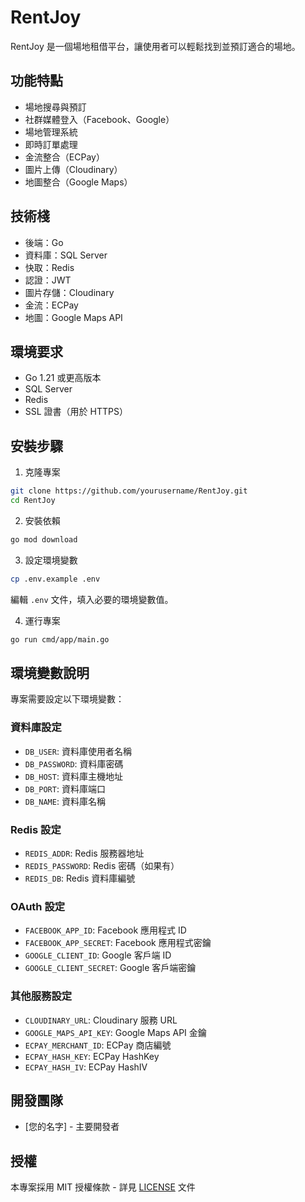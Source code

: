 # RentJoy

RentJoy 是一個場地租借平台，讓使用者可以輕鬆找到並預訂適合的場地。

## 功能特點

- 場地搜尋與預訂
- 社群媒體登入（Facebook、Google）
- 場地管理系統
- 即時訂單處理
- 金流整合（ECPay）
- 圖片上傳（Cloudinary）
- 地圖整合（Google Maps）

## 技術棧

- 後端：Go
- 資料庫：SQL Server
- 快取：Redis
- 認證：JWT
- 圖片存儲：Cloudinary
- 金流：ECPay
- 地圖：Google Maps API

## 環境要求

- Go 1.21 或更高版本
- SQL Server
- Redis
- SSL 證書（用於 HTTPS）

## 安裝步驟

1. 克隆專案
```bash
git clone https://github.com/yourusername/RentJoy.git
cd RentJoy
```

2. 安裝依賴
```bash
go mod download
```

3. 設定環境變數
```bash
cp .env.example .env
```
編輯 `.env` 文件，填入必要的環境變數值。

4. 運行專案
```bash
go run cmd/app/main.go
```

## 環境變數說明

專案需要設定以下環境變數：

### 資料庫設定
- `DB_USER`: 資料庫使用者名稱
- `DB_PASSWORD`: 資料庫密碼
- `DB_HOST`: 資料庫主機地址
- `DB_PORT`: 資料庫端口
- `DB_NAME`: 資料庫名稱

### Redis 設定
- `REDIS_ADDR`: Redis 服務器地址
- `REDIS_PASSWORD`: Redis 密碼（如果有）
- `REDIS_DB`: Redis 資料庫編號

### OAuth 設定
- `FACEBOOK_APP_ID`: Facebook 應用程式 ID
- `FACEBOOK_APP_SECRET`: Facebook 應用程式密鑰
- `GOOGLE_CLIENT_ID`: Google 客戶端 ID
- `GOOGLE_CLIENT_SECRET`: Google 客戶端密鑰

### 其他服務設定
- `CLOUDINARY_URL`: Cloudinary 服務 URL
- `GOOGLE_MAPS_API_KEY`: Google Maps API 金鑰
- `ECPAY_MERCHANT_ID`: ECPay 商店編號
- `ECPAY_HASH_KEY`: ECPay HashKey
- `ECPAY_HASH_IV`: ECPay HashIV

## 開發團隊

- [您的名字] - 主要開發者

## 授權

本專案採用 MIT 授權條款 - 詳見 [LICENSE](LICENSE) 文件
